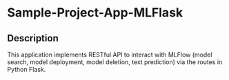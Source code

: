 # Sample-Project-App-MLFlask

## Description

This application implements RESTful API to interact with MLFlow (model search, model deployment, model deletion, text prediction) via the routes in Python Flask.
